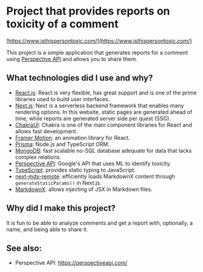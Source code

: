 # Project that provides reports on toxicity of a comment

[https://www.isthispersontoxic.com/](https://www.isthispersontoxic.com/)

This project is a simple application that generates reports for a comment using [Perspective API](https://perspectiveapi.com/) and allows you to share them.

## What technologies did I use and why?

-   [React.js](https://reactjs.org/): React is very flexible, has great support and is one of the prime libraries used to build user interfaces.
-   [Next.js](https://nextjs.org/): Next is a serverless backend framework that enables many rendering options. In this website, static pages are generated ahead of time, while reports are generated server side per quest (SSG).
-   [ChakraUI](https://chakra-ui.com/): Chakra is one of the main component libraries for React and allows fast development.
-   [Framer Motion](https://www.framer.com/motion/): an animation library for React.
-   [Prisma](https://www.prisma.io/): Node.js and TypeScript ORM.
-   [MongoDB](https://www.mongodb.com/): fast scalable no-SQL database adequate for data that lacks complex relations.
-   [Perspective API](https://perspectiveapi.com/): Google's API that uses ML to identify toxicity.
-   [TypeScript](https://www.typescriptlang.org/): provides static typing to JavaScript.
-   [next-mdx-remote](https://github.com/hashicorp/next-mdx-remote): efficiently loads MarkdownX content through `generateStaticParams()` in Next.js.
-   [MarkdownX](https://mdxjs.com/): allows injecting of JSX in Markdown files.

## Why did I make this project?

It is fun to be able to analyze comments and get a report with, optionally, a name, and being able to share it.

## See also:

-   Perspective API: https://perspectiveapi.com/
